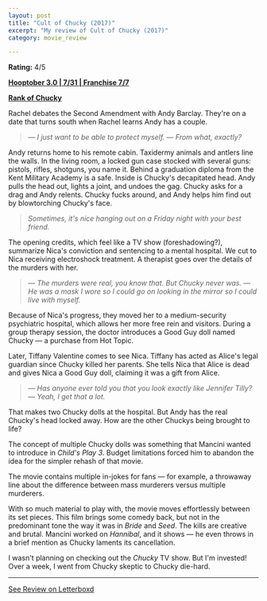 ```yaml
---
layout: post
title: "Cult of Chucky (2017)"
excerpt: "My review of Cult of Chucky (2017)"
category: movie_review

---
```


**Rating:** 4/5

<b><a href="https://boxd.it/pRNoI/detail">Hooptober 3.0 | 7/31 | Franchise 7/7</a></b>

<b><a href="https://boxd.it/w2ybq">Rank of Chucky</a></b>

Rachel debates the Second Amendment with Andy Barclay. They're on a date that turns south when Rachel learns Andy has a couple.

<blockquote><i>— I just want to be able to protect myself.
— From what, exactly?</i></blockquote>

Andy returns home to his remote cabin. Taxidermy animals and antlers line the walls. In the living room, a locked gun case stocked with several guns: pistols, rifles, shotguns, you name it. Behind a graduation diploma from the Kent Military Academy is a safe. Inside is Chucky's decapitated head. Andy pulls the head out, lights a joint, and undoes the gag. Chucky asks for a drag and Andy relents. Chucky fucks around, and Andy helps him find out by blowtorching Chucky's face.

<blockquote><i>Sometimes, it's nice hanging out on a Friday night with your best friend.</i></blockquote>

The opening credits, which feel like a TV show (foreshadowing?), summarize Nica's conviction and sentencing to a mental hospital. We cut to Nica receiving electroshock treatment. A therapist goes over the details of the murders with her.

<blockquote><i>— The murders were real, you know that. But Chucky never was.
— He was a mask I wore so I could go on looking in the mirror so I could live with myself.</i></blockquote>

Because of Nica's progress, they moved her to a medium-security psychiatric hospital, which allows her more free rein and visitors. During a group therapy session, the doctor introduces a Good Guy doll named Chucky — a purchase from Hot Topic.

Later, Tiffany Valentine comes to see Nica. Tiffany has acted as Alice's legal guardian since Chucky killed her parents. She tells Nica that Alice is dead and gives Nica a Good Guy doll, claiming it was a gift from Alice.

<blockquote><i>— Has anyone ever told you that you look exactly like Jennifer Tilly?
— Yeah, I get that a lot.</i></blockquote>

That makes two Chucky dolls at the hospital. But Andy has the real Chucky's head locked away. How are the other Chuckys being brought to life?

The concept of multiple Chucky dolls was something that Mancini wanted to introduce in <i>Child's Play 3</i>. Budget limitations forced him to abandon the idea for the simpler rehash of that movie.

The movie contains multiple in-jokes for fans — for example, a throwaway line about the difference between mass murderers versus multiple murderers.

With so much material to play with, the movie moves effortlessly between its set pieces. This film brings some comedy back, but not in the predominant tone the way it was in <i>Bride</i> and <i>Seed</i>. The kills are creative and brutal. Mancini worked on <i>Hannibal</i>, and it shows — he even throws in a brief mention as Chucky laments its cancellation.

I wasn't planning on checking out the <i>Chucky</i> TV show. But I'm invested! Over a week, I went from Chucky skeptic to Chucky die-hard.

<hr>

[See Review on Letterboxd](https://boxd.it/6D74LN)
